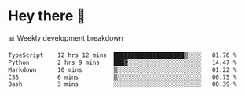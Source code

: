 # Hey there 👋

📊 Weekly development breakdown
<!--START_SECTION:waka-->

```txt
TypeScript    12 hrs 12 mins  ████████████████████▒░░░░   81.76 %
Python        2 hrs 9 mins    ███▓░░░░░░░░░░░░░░░░░░░░░   14.47 %
Markdown      10 mins         ▒░░░░░░░░░░░░░░░░░░░░░░░░   01.22 %
CSS           6 mins          ▒░░░░░░░░░░░░░░░░░░░░░░░░   00.75 %
Bash          3 mins          ░░░░░░░░░░░░░░░░░░░░░░░░░   00.39 %
```

<!--END_SECTION:waka-->
